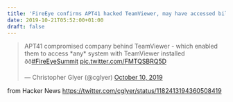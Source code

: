 ```yaml
---
title: 'FireEye confirms APT41 hacked TeamViewer, may have accessed billions of devices'
date: 2019-10-21T05:52:00+01:00
draft: false
---
```


> APT41 compromised company behind TeamViewer - which enabled them to access \*any\* system with TeamViewer installed ðð[#FireEyeSummit](https://twitter.com/hashtag/FireEyeSummit?src=hash&ref_src=twsrc%5Etfw) [pic.twitter.com/FMTQSBRQ5D](https://t.co/FMTQSBRQ5D)
> 
> — Christopher Glyer (@cglyer) [October 10, 2019](https://twitter.com/cglyer/status/1182413194360508419?ref_src=twsrc%5Etfw)

  
  
from Hacker News https://twitter.com/cglyer/status/1182413194360508419